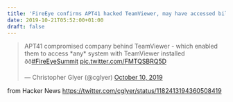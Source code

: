 ```yaml
---
title: 'FireEye confirms APT41 hacked TeamViewer, may have accessed billions of devices'
date: 2019-10-21T05:52:00+01:00
draft: false
---
```


> APT41 compromised company behind TeamViewer - which enabled them to access \*any\* system with TeamViewer installed ðð[#FireEyeSummit](https://twitter.com/hashtag/FireEyeSummit?src=hash&ref_src=twsrc%5Etfw) [pic.twitter.com/FMTQSBRQ5D](https://t.co/FMTQSBRQ5D)
> 
> — Christopher Glyer (@cglyer) [October 10, 2019](https://twitter.com/cglyer/status/1182413194360508419?ref_src=twsrc%5Etfw)

  
  
from Hacker News https://twitter.com/cglyer/status/1182413194360508419